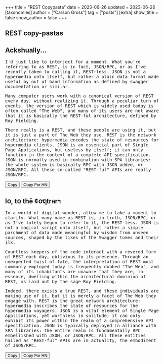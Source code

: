 +++
title = "REST Copypasta"
date = 2023-06-26
updated = 2023-06-26
[taxonomies]
author = ["Carson Gross"]
tag = ["posts"]
[extra]
show_title = false
show_author = false
+++

## REST copy-pastas

## Ackshually...

<div style="font-family: monospace">

I'd just like to interject for a moment. What you're referring to as REST, is in fact, JSON/RPC, or as I've recently
taken to calling it, REST-less. JSON is not a hypermedia unto itself, but rather a plain data format made useful by out
of band information as defined by swagger documentation or similar.

Many computer users work with a canonical version of REST every day, without realizing it. Through a peculiar turn of
events, the version of REST which is widely used today is often called "The Web", and many of its users are not aware
that it is basically the REST-ful architecture, defined by Roy Fielding.

There really is a REST, and these people are using it, but it is just a part of The Web they use. REST is the network
architecture: hypermedia encodes the state of resources for hypermedia clients. JSON is an essential part of Single Page
Applications, but useless by itself; it can only function in the context of a complete API specification. JSON is
normally used in combination with SPA libraries: the whole system is basically RPC with JSON added, or JSON/RPC. All
these so-called "REST-ful" APIs are really JSON/RPC.

</div>
<button _="on click
             get the innerText of the previous <div/>
             then writeText(the result) with the navigator's clipboard
             put 'Copied!' into the next <output/>
             wait 2s
             put '' into the next <output/>">
Copy
</button>
<button _="on click
             get the innerText of the previous <div/>
             get result.split('\n').map( \ l -> '  ' + l ).join('\n')
             then writeText(the result) with the navigator's clipboard
             put 'Copied for HN!' into the next <output/>
             wait 2s
             put '' into the next <output/>">
Copy For HN
</button>
<output></output>

<br/>

## l໐, t໐ thē ¢໐ຖtrคrฯ

<div style="font-family: monospace">

In a world of digital wonder, allow me to take a moment to clarify. What many name as REST is, in truth, JSON/RPC, or as
I've lately begun to refer to it, the REST-less. JSON is not a magical script unto itself, but rather a simple parchment
of data made meaningful by wisdom from unseen sources, shaped by the likes of the Swagger tomes and their ilk.

Countless keepers of the code interact with a revered form of REST each day, oblivious to its presence. Through an
unexpected twist of fate, the interpretation of REST most commonly employed today is frequently dubbed "The Web", and
many of its inhabitants are unaware that they are, in essence, dwelling within the architectural dominion of REST, as
laid out by the sage Roy Fielding.

Indeed, there exists a true REST, and these individuals are making use of it, but it is merely a facet of The Web they
engage with. REST is the great network architecture: hypermedia inscribes the state of resources for the hypermedia
voyagers. JSON is a vital element of Single Page Applications, yet worthless in solitude; it can only exhibit its power
within the realm of a comprehensive API specification. JSON is typically deployed in alliance with SPA libraries: the
entire realm is fundamentally RPC embellished with JSON, or JSON/RPC. All these entities hailed as "REST-ful" APIs are
in actuality, the embodiment of JSON/RPC.

</div>
<button _="on click
             get the innerText of the previous <div/>
             then writeText(the result) with the navigator's clipboard
             put 'Copied!' into the next <output/>
             wait 2s
             put '' into the next <output/>">
Copy
</button>
<button _="on click
             get the innerText of the previous <div/>
             get result.split('\n').map( \ l -> '  ' + l ).join('\n')
             then writeText(the result) with the navigator's clipboard
             put 'Copied for HN!' into the next <output/>
             wait 2s
             put '' into the next <output/>">
Copy For HN
</button>
<output></output>
